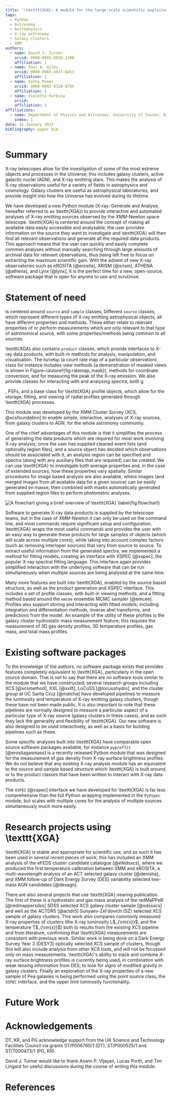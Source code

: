```yaml
---
title: '\texttt{XGA}: A module for the large-scale scientific exploitation of X-ray data'
tags:
  - Python
  - Astronomy
  - Astrophysics
  - X-ray astronomy
  - Galaxy clusters
  - XMM
authors:
  - name: David J. Turner
    orcid: 0000-0001-9658-1396
    affiliation: 1
  - name: Paul A. Giles
    orcid: 0000-0003-4937-8453
    affiliation: 1
  - name: Kathy Romer
    orcid: 0000-0002-9328-879X
    affiliation: 1
  - name: Violetta Korbina
    orcid: 
    affiliation: 1
affiliations:
  - name: Department of Physics and Astronomy, University of Sussex, Brighton, BN1 9QH, UK
    index: 1
date: 31 January 2022
bibliography: paper.bib
---
```


# Summary
X-ray telescopes allow for the investigation of some of the most extreme objects and processes in the 
Universe; this includes galaxy clusters, active galactic nuclei (AGN), and X-ray emitting stars. This makes the analysis 
of X-ray observations useful for a variety of fields in astrophysics and cosmology. Galaxy clusters are useful as 
astrophysical laboratories, and provide insight into how the Universe has evolved during its lifetime.

We have developed a new Python module (X-ray: Generate and Analyse, hereafter referred to as \texttt{XGA}) to provide
interactive and automated analyses of X-ray emitting sources observed by the _XMM_-Newton space telescope. \texttt{XGA} 
is centered around the concept of making all available data easily accessible and analysable; the user provides 
information on the source they want to investigate and \texttt{XGA} will then find all relevant observations and 
generate all the required date products. This approach means that the user can quickly and easily complete common 
analyses without manually searching through large amounts of archival data for relevant observations, thus being left 
free to focus on extracting the maximum scientific gain. With the advent of new X-ray observatories such as 
eROSITA [@erosita], XRISM [@xrism], ATHENA [@athena], and Lynx [@lynx], it is the perfect time for a new, open-source, 
software package that is open for anyone to use and scrutinise.

# Statement of need

is centered around `source` and `sample` classes,  Different `source` classes, which represent different types of X-ray emitting astrophysical objects, all 
have different properties and methods. These either relate to relevant properties of or perform measurements which are only 
relevant to that type of astronomical source, with some properties/methods being common to all sources.

\texttt{XGA} also contains `product` classes, which provide interfaces to X-ray data products, with built-in methods for 
analysis, manipulation, and visualisation. The `RateMap` (a count rate map of a particular observation) class for 
instance includes view methods (a demonstration of masked views is shown in Figure~\autoref{fig:ratemap_mask}), methods 
for coordinate conversion, and for measuring the peak of the X-ray emission. We also provide classes for interacting 
with and analysing spectra, both g

, PSFs, and a base class for \texttt{XGA} profile
objects, which allow for the storage, fitting, and viewing of radial profiles generated through \texttt{XGA} processes.

This module was developed by the XMM Cluster Survey [XCS, @xcsfoundation] to enable simple, interactive, analyses of 
X-ray sources, from galaxy clusters to AGN, for the whole astronomy community.

One of the chief advantages of this module is that 
it simplifies the process of generating the data products which are required for most work involving X-ray 
analysis; once the user has supplied cleaned event lists (and optionally region files), and a source object has decided 
which observations should be associated with it, an analysis region can be specified and spectra (along with any 
auxiliary files that are required) can be created. We can use \texttt{XGA} to investigate both average properties and, in the 
case of extended sources, how these properties vary spatially. Similar procedures for image based analysis are also 
available, where images (and merged images from all available data for a given source) can be easily generated en 
masse, then combined with masks automatically generated from supplied region files to perform photometric analyses.

![A flowchart giving a brief overview of \texttt{XGA} \label{fig:flowchart}](figures/xga_flowchart.png)

Software to generate X-ray data products is supplied by the telescope teams, but in the case of _XMM_-Newton it can 
only be used on the command line, and most commands require significant setup and configuration. \texttt{XGA} wraps the most 
useful commands and provides the user with an easy way to generate these products for large samples of 
objects (which will scale across multiple cores), while taking into account complex factors (such as removing interloper sources) 
that vary from source to source. To extract useful information from the generated spectra, we implemented a method 
for fitting models, creating an interface with XSPEC [@xspec], the popular X-ray spectral fitting language. This interface again
provides simplified interaction with the underlying software that can be run simultaneously when multiple sources are
being analysed at the same time.

Many more features are built into \texttt{XGA}, enabled by the source based structure, as well as the product generation 
and XSPEC interface. This includes a set of profile classes, with built-in viewing methods, and a fitting method based 
around the `emcee` ensemble MCMC sampler [@emcee]. Profiles also support storing and interacting with fitted 
models; including integration and differentiation methods, inverse abel transforms, and predictions from the model. 
An example of the utility of these profiles is the galaxy cluster hydrostatic mass measurement feature; this 
requires the measurement of 3D gas density profiles, 3D temperature profiles, gas mass, and total mass profiles. 

# Existing software packages
To the knowledge of the authors, no software package exists that provides features completely equivalent to 
\texttt{XGA}, particularly in the open source domain. That is not to say that there are no software tools similar to 
the module that we have constructed; several research groups including XCS [@xcsmethod], XXL [@xxllt], 
LoCuSS [@locusshydro], and the cluster group at UC Santa Cruz [@matcha] have developed pipelines to measure 
the luminosity and temperature of X-ray emitting galaxy clusters, though these have not been made public. It is 
also important to note that these pipelines are normally designed to measure a particular aspect of a 
particular type of X-ray source (galaxy clusters in these cases), and as such they lack the generality and flexibility 
of \texttt{XGA}. Our new software is also designed to be used interactively, as well as a basis for building pipelines such
as these.

Some specific analyses built into \texttt{XGA} have comparable open source software packages available; for instance 
`pyproffit` [@erositagasmass] is a recently released Python module that was designed 
for the measurement of gas density from X-ray surface brightness profiles. We do not believe that any existing X-ray 
analysis module has an equivalent to the source and sample based structure which \texttt{XGA} is built around, or to the 
product classes that have been written to interact with X-ray data products.

The `XSPEC` [@xspec] interface we have developed for \texttt{XGA} is far less comprehensive than the full Python wrapping 
implemented in the `PyXspec` module, but scales with multiple cores for the analysis of multiple sources 
simultaneously much more easily. 

# Research projects using \texttt{XGA}
\texttt{XGA} is stable and appropriate for scientific use, and as such it has been used in several recent pieces of 
work; this has included an XMM analysis of the eFEDS cluster 
candidate catalogue [@efedsxcs], where we produced the first temperature calibration between XMM and 
eROSITA, a multi-wavelength analysis of an ACT selected galaxy cluster [@denisha], and XMM
follow-up of Dark Energy Survey (DES) variability selected low-mass AGN candidates [@desagn].

There are also several projects that use \texttt{XGA} nearing publication. The first of these is a hydrostatic 
and gas mass analysis of the redMaPPeR [@redmappersdss] SDSS selected XCS galaxy cluster sample [@sdssxcs] and 
well as the ACTDR5 [@actdr5] Sunyaev-Zel'dovich (SZ)  selected XCS sample of galaxy clusters. This work also compares commonly measured X-ray properties of clusters 
(the X-ray luminosity L$_{\rm{x}}$, and the temperature T$_{\rm{x}}$) both to results from the existing XCS pipeline and from literature, confirming 
that \texttt{XGA} measurements are consistent with previous work. Similar work is being done on a Dark Energy Survey Year 3 (DESY3) optically 
selected XCS sample of clusters, though this will also include analysis from other XCS tools, and will not be focussed only
on mass measurements. \texttt{XGA}'s ability to stack and combine X-ray surface brightness profiles is currently being 
used, in combination with weak lensing information from DES, to look for signs of modified gravity in galaxy 
clusters. Finally an exploration of the X-ray properties of a new sample of Pea galaxies is being performed using
the point source class, the `XSPEC` interface, and the upper limit luminosity functionality.

# Future Work

# Acknowledgements
DT, KR, and PG acknowledge support from the UK Science and Technology Facilities Council via grants ST/P006760/1 (DT), 
ST/P000525/1 and ST/T000473/1 (PG, KR).

David J. Turner would like to thank Aswin P. Vijayan, Lucas Porth, and Tim Lingard for useful 
discussions during the course of writing this module.

# References
